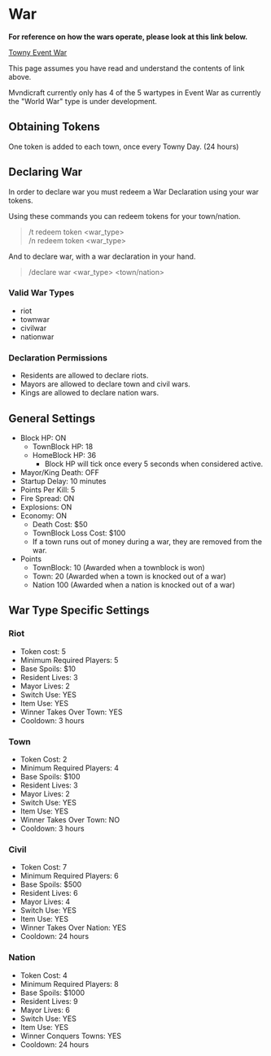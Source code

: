 # War

**For reference on how the wars operate, please look at this link below.**

[Towny Event War](https://townyadvanced.github.io/eventwar.html)

This page assumes you have read and understand the contents of link above.


Mvndicraft currently only has 4 of the 5 wartypes in Event War as currently the "World War" type is under development.

## Obtaining Tokens
One token is added to each town, once every Towny Day. (24 hours)

## Declaring War
In order to declare war you must redeem a War Declaration using your war tokens.

Using these commands you can redeem tokens for your town/nation.

> /t redeem token <war_type></br>
> /n redeem token <war_type>

And to declare war, with a war declaration in your hand.

> /declare war <war_type> <town/nation>

### Valid War Types
- riot
- townwar
- civilwar
- nationwar

### Declaration Permissions
- Residents are allowed to declare riots.
- Mayors are allowed to declare town and civil wars.
- Kings are allowed to declare nation wars.

## General Settings
- Block HP: ON
	- TownBlock HP: 18
	- HomeBlock HP: 36
		- Block HP will tick once every 5 seconds when considered active.
- Mayor/King Death: OFF
- Startup Delay: 10 minutes
- Points Per Kill: 5
- Fire Spread: ON
- Explosions: ON
- Economy: ON
	- Death Cost: $50
	- TownBlock Loss Cost: $100
	- If a town runs out of money during a war, they are removed from the war.
- Points
	- TownBlock: 10 (Awarded when a townblock is won)
	- Town: 20 (Awarded when a town is knocked out of a war)
	- Nation 100 (Awarded when a nation is knocked out of a war)

## War Type Specific Settings
### Riot
- Token cost: 5
- Minimum Required Players: 5
- Base Spoils: $10
- Resident Lives: 3
- Mayor Lives: 2
- Switch Use: YES
- Item Use: YES
- Winner Takes Over Town: YES
- Cooldown: 3 hours

### Town 
- Token Cost: 2
- Minimum Required Players: 4
- Base Spoils: $100
- Resident Lives: 3
- Mayor Lives: 2
- Switch Use: YES
- Item Use: YES
- Winner Takes Over Town: NO
- Cooldown: 3 hours

### Civil 
- Token Cost: 7
- Minimum Required Players: 6
- Base Spoils: $500
- Resident Lives: 6
- Mayor Lives: 4
- Switch Use: YES
- Item Use: YES
- Winner Takes Over Nation: YES
- Cooldown: 24 hours

### Nation
- Token Cost: 4
- Minimum Required Players: 8
- Base Spoils: $1000
- Resident Lives: 9
- Mayor Lives: 6
- Switch Use: YES
- Item Use: YES
- Winner Conquers Towns: YES
- Cooldown: 24 hours
